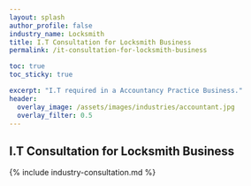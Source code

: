 ```yaml
---
layout: splash 
author_profile: false 
industry_name: Locksmith
title: I.T Consultation for Locksmith Business
permalink: /it-consultation-for-locksmith-business

toc: true
toc_sticky: true

excerpt: "I.T required in a Accountancy Practice Business."
header:
  overlay_image: /assets/images/industries/accountant.jpg
  overlay_filter: 0.5 
---
```


## I.T Consultation for Locksmith Business

{% include industry-consultation.md %}
